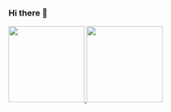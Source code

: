 ### Hi there 👋

<div>
  <a href="https://github.com/horaciolima">
  <img height="150em" src="https://github-readme-stats.vercel.app/api?username=horaciolima&show_icons=true&theme=dracula&include_all_commits=true&count_private=true"/>
  <img height="150em" src="https://github-readme-stats.vercel.app/api/top-langs/?username=horaciolima&layout=compact&langs_count=7&theme=dracula"/>

</div>

<div style="display: inline_block"><br>
